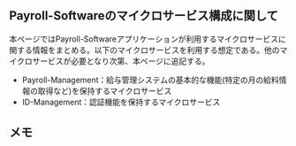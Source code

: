 ## Payroll-Softwareのマイクロサービス構成に関して
本ページではPayroll-Softwareアプリケーションが利用するマイクロサービスに関する情報をまとめる。以下のマイクロサービスを利用する想定である。他のマイクロサービスが必要となり次第、本ページに追記する。

* Payroll-Management：給与管理システムの基本的な機能(特定の月の給料情報の取得など)を保持するマイクロサービス
* ID-Management：認証機能を保持するマイクロサービス

## メモ
